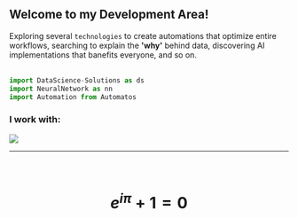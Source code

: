 ## Welcome to my Development Area!

Exploring several `technologies` to create automations that optimize entire workflows, searching to explain the **'why'** behind data, discovering AI implementations that banefits everyone, and so on.  
<br>

```py
import DataScience-Solutions as ds
import NeuralNetwork as nn
import Automation from Automatos
```

  <h3>I work with:</h3>
  <a href="https://github.com/igorsilvaDS">
    <img src="https://go-skill-icons.vercel.app/api/icons?i=py,numpy,pandas,matplotlib,seaborn,pytorch,r,git,mysql,postgresql,pbi,looker,gcp,cpp"/>
  </a>

---

<div align="center"><br>
  
  # $$e^{i\pi} + 1 = 0$$
